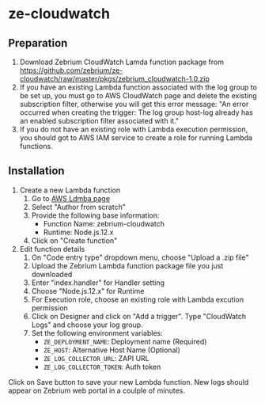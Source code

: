 # ze-cloudwatch

## Preparation

1. Download Zebrium CloudWatch Lamda function package from https://github.com/zebrium/ze-cloudwatch/raw/master/pkgs/zebrium_cloudwatch-1.0.zip
2. If you have an existing Lambda function associated with the log group to be set up, you must go to AWS CloudWatch page and delete the existing subscription filter, otherwise you will get this error message: "An error occurred when creating the trigger: The log group host-log already has an enabled subscription filter associated with it."
3. If you do not have an existing role with Lambda execution permission, you should got to AWS IAM service to create a role for running Lambda functions.

## Installation

1. Create a new Lambda function
    1. Go to [AWS Ldmba page](https://us-west-2.console.aws.amazon.com/lambda)
    2. Select "Author from scratch"
    3. Provide the following base information:
        * Function Name: zebrium-cloudwatch
        * Runtime: Node.js.12.x
    4. Click on "Create function"
3. Edit function details
    1. On "Code entry type" dropdown menu, choose "Upload a .zip file"
    2. Upload the Zebrium Lambda function package file you just downloaded
    3. Enter "index.handler" for Handler setting
    4. Choose "Node.js.12.x" for Runtime
    5. For Execution role, choose an existing role with Lambda excution permission
    6. Click on Designer and click on "Add a trigger". Type "CloudWatch Logs" and choose your log group.
    7. Set the following environment variables:
        * `ZE_DEPLOYMENT_NAME`: Deployment name (Required)
        * `ZE_HOST`: Alternative Host Name (Optional)
        * `ZE_LOG_COLLECTOR_URL`: ZAPI URL
        * `ZE_LOG_COLLECTOR_TOKEN`: Auth token
   
Click on Save button to save your new Lambda function. New logs should appear on Zebrium web portal in a coulple of minutes.
